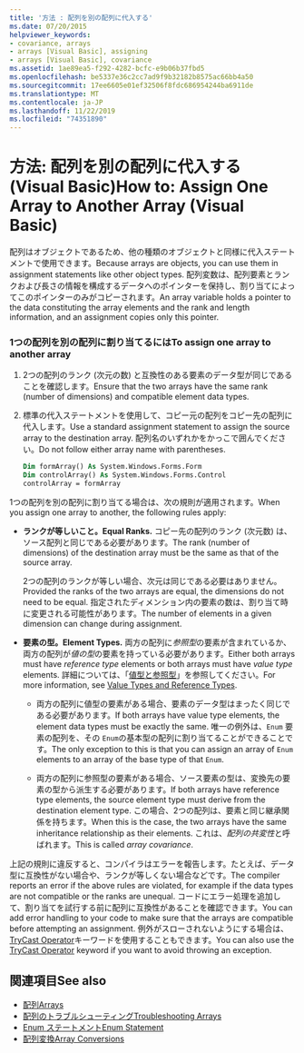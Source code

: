 ```yaml
---
title: '方法 : 配列を別の配列に代入する'
ms.date: 07/20/2015
helpviewer_keywords:
- covariance, arrays
- arrays [Visual Basic], assigning
- arrays [Visual Basic], covariance
ms.assetid: 1ae89ea5-f292-4282-bcfc-e9b06b37fbd5
ms.openlocfilehash: be5337e36c2cc7ad9f9b32182b8575ac66bb4a50
ms.sourcegitcommit: 17ee6605e01ef32506f8fdc686954244ba6911de
ms.translationtype: MT
ms.contentlocale: ja-JP
ms.lasthandoff: 11/22/2019
ms.locfileid: "74351890"
---
```

# <a name="how-to-assign-one-array-to-another-array-visual-basic"></a><span data-ttu-id="a3aab-102">方法: 配列を別の配列に代入する (Visual Basic)</span><span class="sxs-lookup"><span data-stu-id="a3aab-102">How to: Assign One Array to Another Array (Visual Basic)</span></span>

<span data-ttu-id="a3aab-103">配列はオブジェクトであるため、他の種類のオブジェクトと同様に代入ステートメントで使用できます。</span><span class="sxs-lookup"><span data-stu-id="a3aab-103">Because arrays are objects, you can use them in assignment statements like other object types.</span></span> <span data-ttu-id="a3aab-104">配列変数は、配列要素とランクおよび長さの情報を構成するデータへのポインターを保持し、割り当てによってこのポインターのみがコピーされます。</span><span class="sxs-lookup"><span data-stu-id="a3aab-104">An array variable holds a pointer to the data constituting the array elements and the rank and length information, and an assignment copies only this pointer.</span></span>

### <a name="to-assign-one-array-to-another-array"></a><span data-ttu-id="a3aab-105">1つの配列を別の配列に割り当てるには</span><span class="sxs-lookup"><span data-stu-id="a3aab-105">To assign one array to another array</span></span>

1. <span data-ttu-id="a3aab-106">2つの配列のランク (次元の数) と互換性のある要素のデータ型が同じであることを確認します。</span><span class="sxs-lookup"><span data-stu-id="a3aab-106">Ensure that the two arrays have the same rank (number of dimensions) and compatible element data types.</span></span>

2. <span data-ttu-id="a3aab-107">標準の代入ステートメントを使用して、コピー元の配列をコピー先の配列に代入します。</span><span class="sxs-lookup"><span data-stu-id="a3aab-107">Use a standard assignment statement to assign the source array to the destination array.</span></span> <span data-ttu-id="a3aab-108">配列名のいずれかをかっこで囲んでください。</span><span class="sxs-lookup"><span data-stu-id="a3aab-108">Do not follow either array name with parentheses.</span></span>

    ```vb
    Dim formArray() As System.Windows.Forms.Form
    Dim controlArray() As System.Windows.Forms.Control
    controlArray = formArray
    ```

<span data-ttu-id="a3aab-109">1つの配列を別の配列に割り当てる場合は、次の規則が適用されます。</span><span class="sxs-lookup"><span data-stu-id="a3aab-109">When you assign one array to another, the following rules apply:</span></span>

- <span data-ttu-id="a3aab-110">**ランクが等しいこと。**</span><span class="sxs-lookup"><span data-stu-id="a3aab-110">**Equal Ranks.**</span></span> <span data-ttu-id="a3aab-111">コピー先の配列のランク (次元数) は、ソース配列と同じである必要があります。</span><span class="sxs-lookup"><span data-stu-id="a3aab-111">The rank (number of dimensions) of the destination array must be the same as that of the source array.</span></span>

  <span data-ttu-id="a3aab-112">2つの配列のランクが等しい場合、次元は同じである必要はありません。</span><span class="sxs-lookup"><span data-stu-id="a3aab-112">Provided the ranks of the two arrays are equal, the dimensions do not need to be equal.</span></span> <span data-ttu-id="a3aab-113">指定されたディメンション内の要素の数は、割り当て時に変更される可能性があります。</span><span class="sxs-lookup"><span data-stu-id="a3aab-113">The number of elements in a given dimension can change during assignment.</span></span>

- <span data-ttu-id="a3aab-114">**要素の型。**</span><span class="sxs-lookup"><span data-stu-id="a3aab-114">**Element Types.**</span></span> <span data-ttu-id="a3aab-115">両方の配列に*参照型*の要素が含まれているか、両方の配列が*値の型*の要素を持っている必要があります。</span><span class="sxs-lookup"><span data-stu-id="a3aab-115">Either both arrays must have *reference type* elements or both arrays must have *value type* elements.</span></span> <span data-ttu-id="a3aab-116">詳細については、「[値型と参照型](../../../../visual-basic/programming-guide/language-features/data-types/value-types-and-reference-types.md)」を参照してください。</span><span class="sxs-lookup"><span data-stu-id="a3aab-116">For more information, see [Value Types and Reference Types](../../../../visual-basic/programming-guide/language-features/data-types/value-types-and-reference-types.md).</span></span>

  - <span data-ttu-id="a3aab-117">両方の配列に値型の要素がある場合、要素のデータ型はまったく同じである必要があります。</span><span class="sxs-lookup"><span data-stu-id="a3aab-117">If both arrays have value type elements, the element data types must be exactly the same.</span></span> <span data-ttu-id="a3aab-118">唯一の例外は、`Enum` 要素の配列を、その `Enum`の基本型の配列に割り当てることができることです。</span><span class="sxs-lookup"><span data-stu-id="a3aab-118">The only exception to this is that you can assign an array of `Enum` elements to an array of the base type of that `Enum`.</span></span>

  - <span data-ttu-id="a3aab-119">両方の配列に参照型の要素がある場合、ソース要素の型は、変換先の要素の型から派生する必要があります。</span><span class="sxs-lookup"><span data-stu-id="a3aab-119">If both arrays have reference type elements, the source element type must derive from the destination element type.</span></span> <span data-ttu-id="a3aab-120">この場合、2つの配列は、要素と同じ継承関係を持ちます。</span><span class="sxs-lookup"><span data-stu-id="a3aab-120">When this is the case, the two arrays have the same inheritance relationship as their elements.</span></span> <span data-ttu-id="a3aab-121">これは、*配列の共変性*と呼ばれます。</span><span class="sxs-lookup"><span data-stu-id="a3aab-121">This is called *array covariance*.</span></span>

<span data-ttu-id="a3aab-122">上記の規則に違反すると、コンパイラはエラーを報告します。たとえば、データ型に互換性がない場合や、ランクが等しくない場合などです。</span><span class="sxs-lookup"><span data-stu-id="a3aab-122">The compiler reports an error if the above rules are violated, for example if the data types are not compatible or the ranks are unequal.</span></span> <span data-ttu-id="a3aab-123">コードにエラー処理を追加して、割り当てを試行する前に配列に互換性があることを確認できます。</span><span class="sxs-lookup"><span data-stu-id="a3aab-123">You can add error handling to your code to make sure that the arrays are compatible before attempting an assignment.</span></span> <span data-ttu-id="a3aab-124">例外がスローされないようにする場合は、 [TryCast Operator](../../../../visual-basic/language-reference/operators/trycast-operator.md)キーワードを使用することもできます。</span><span class="sxs-lookup"><span data-stu-id="a3aab-124">You can also use the [TryCast Operator](../../../../visual-basic/language-reference/operators/trycast-operator.md) keyword if you want to avoid throwing an exception.</span></span>

## <a name="see-also"></a><span data-ttu-id="a3aab-125">関連項目</span><span class="sxs-lookup"><span data-stu-id="a3aab-125">See also</span></span>

- [<span data-ttu-id="a3aab-126">配列</span><span class="sxs-lookup"><span data-stu-id="a3aab-126">Arrays</span></span>](../../../../visual-basic/programming-guide/language-features/arrays/index.md)
- [<span data-ttu-id="a3aab-127">配列のトラブルシューティング</span><span class="sxs-lookup"><span data-stu-id="a3aab-127">Troubleshooting Arrays</span></span>](../../../../visual-basic/programming-guide/language-features/arrays/troubleshooting-arrays.md)
- [<span data-ttu-id="a3aab-128">Enum ステートメント</span><span class="sxs-lookup"><span data-stu-id="a3aab-128">Enum Statement</span></span>](../../../../visual-basic/language-reference/statements/enum-statement.md)
- [<span data-ttu-id="a3aab-129">配列変換</span><span class="sxs-lookup"><span data-stu-id="a3aab-129">Array Conversions</span></span>](../../../../visual-basic/programming-guide/language-features/data-types/array-conversions.md)
